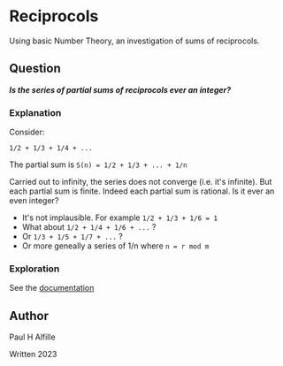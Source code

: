 # Reciprocols

Using basic Number Theory, an investigation of sums of reciprocols.

## Question

__*Is the series of partial sums of reciprocols ever an integer?*__

### Explanation

Consider:

`1/2 + 1/3 + 1/4 + ...`

The partial sum is `S(n) = 1/2 + 1/3 + ... + 1/n`

Carried out to infinity, the series does not converge (i.e. it's infinite). But each partial sum is finite. Indeed each partial sum is rational. Is it ever an even integer?

* It's not implausible. For example `1/2 + 1/3 + 1/6 = 1` 
* What about `1/2 + 1/4 + 1/6 + ...` ?
* Or `1/3 + 1/5 + 1/7 + ...` ?
* Or more geneally a series of 1/n where `n = r mod m`


### Exploration

See the [documentation](book/index.html)

## Author

Paul H Alfille

Written 2023
